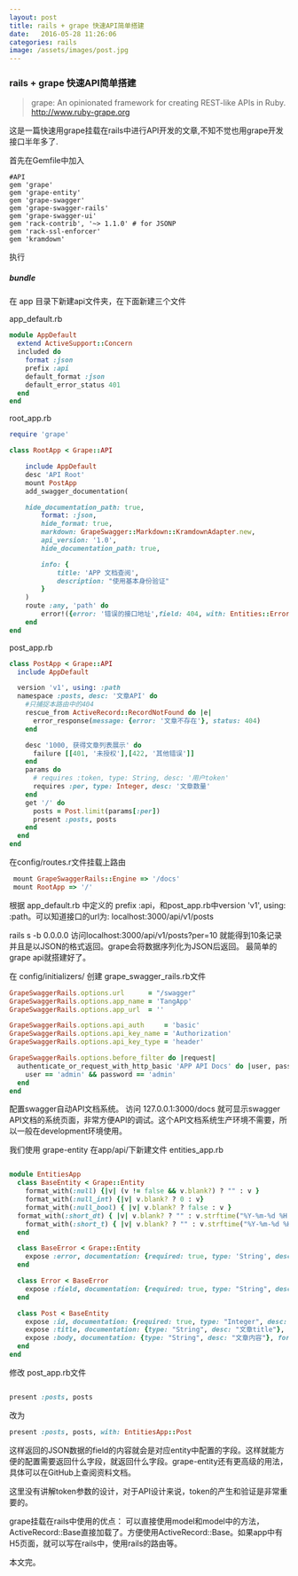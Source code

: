 ```yaml
---
layout: post
title: rails + grape 快速API简单搭建
date:   2016-05-28 11:26:06
categories: rails
image: /assets/images/post.jpg
---
```


### rails + grape 快速API简单搭建

> grape: An opinionated framework for creating REST-like APIs in Ruby. http://www.ruby-grape.org

这是一篇快速用grape挂载在rails中进行API开发的文章,不知不觉也用grape开发接口半年多了.

首先在Gemfile中加入

```
#API
gem 'grape'
gem 'grape-entity'
gem 'grape-swagger'
gem 'grape-swagger-rails'
gem 'grape-swagger-ui'
gem 'rack-contrib', '~> 1.1.0' # for JSONP
gem 'rack-ssl-enforcer'
gem 'kramdown'
```
执行

##### bundle

在 app 目录下新建api文件夹，在下面新建三个文件

app_default.rb


```ruby
module AppDefault
  extend ActiveSupport::Concern
  included do
	format :json
	prefix :api
	default_format :json
	default_error_status 401
  end
end
```

root_app.rb

```ruby
require 'grape'

class RootApp < Grape::API

	include AppDefault
	desc 'API Root'
	mount PostApp
	add_swagger_documentation(

    hide_documentation_path: true,
		format: :json,
		hide_format: true,
		markdown: GrapeSwagger::Markdown::KramdownAdapter.new,
		api_version: '1.0',
		hide_documentation_path: true,

		info: {
			title: 'APP 文档查阅',
			description: "使用基本身份验证"
		}
	)
	route :any, 'path' do
		error!({error: '错误的接口地址',field: 404, with: Entities::Error}, 404)
	end
end
```

post_app.rb

```ruby
class PostApp < Grape::API
  include AppDefault

  version 'v1', using: :path
  namespace :posts, desc: '文章API' do
    #只捕捉本路由中的404
    rescue_from ActiveRecord::RecordNotFound do |e|
      error_response(message: {error: '文章不存在'}, status: 404)
    end

    desc '1000, 获得文章列表展示' do
      failure [[401, '未授权'],[422, '其他错误']]
    end
    params do
      # requires :token, type: String, desc: '用户token'
      requires :per, type: Integer, desc: '文章数量'
    end
    get '/' do
      posts = Post.limit(params[:per])
      present :posts, posts
    end
  end
end
```
在config/routes.r文件挂载上路由

```ruby
 mount GrapeSwaggerRails::Engine => '/docs'
 mount RootApp => '/'
```
根据 app_default.rb 中定义的 prefix :api，和post_app.rb中version 'v1', using: :path。可以知道接口的url为: localhost:3000/api/v1/posts

rails s -b 0.0.0.0
访问localhost:3000/api/v1/posts?per=10 就能得到10条记录并且是以JSON的格式返回。grape会将数据序列化为JSON后返回。
最简单的grape api就搭建好了。

在 config/initializers/ 创建 grape_swagger_rails.rb文件

```ruby
GrapeSwaggerRails.options.url      = "/swagger"
GrapeSwaggerRails.options.app_name = 'TangApp'
GrapeSwaggerRails.options.app_url  = ''

GrapeSwaggerRails.options.api_auth     = 'basic'
GrapeSwaggerRails.options.api_key_name = 'Authorization'
GrapeSwaggerRails.options.api_key_type = 'header'

GrapeSwaggerRails.options.before_filter do |request|
  authenticate_or_request_with_http_basic 'APP API Docs' do |user, password|
    user == 'admin' && password == 'admin'
  end
end
```
配置swagger自动API文档系统。
访问 127.0.0.1:3000/docs 就可显示swagger API文档的系统页面，非常方便API的调试。这个API文档系统生产环境不需要，所以一般在development环境使用。

我们使用 grape-entity
在app/api/下新建文件 entities_app.rb

```ruby

module EntitiesApp
  class BaseEntity < Grape::Entity
	format_with(:null) {|v| (v != false && v.blank?) ? "" : v }
	format_with(:null_int) {|v| v.blank? ? 0 : v}
	format_with(:null_bool) { |v| v.blank? ? false : v }
  format_with(:short_dt) { |v| v.blank? ? "" : v.strftime("%Y-%m-%d %H:%M:%S") }
	format_with(:short_t) { |v| v.blank? ? "" : v.strftime("%Y-%m-%d %H:%M") }
  end

  class BaseError < Grape::Entity
	expose :error, documentation: {required: true, type: 'String', desc: '错误信息'}
  end

  class Error < BaseError
    expose :field, documentation: {required: true, type: "String", desc: "错误字段"}
  end

  class Post < BaseEntity
    expose :id, documentation: {required: true, type: "Integer", desc: "文章ID"}, format_with: :null_int
    expose :title, documentation: {type: "String", desc: "文章title"}, format_with: :null
    expose :body, documentation: {type: "String", desc: "文章内容"}, format_with: :null
  end
end
```
修改 post_app.rb文件

```ruby

present :posts, posts
```
改为

```ruby
present :posts, posts, with: EntitiesApp::Post
```
这样返回的JSON数据的field的内容就会是对应entity中配置的字段。这样就能方便的配置需要返回什么字段，就返回什么字段。grape-entity还有更高级的用法，具体可以在GitHub上查阅资料文档。

这里没有讲解token参数的设计，对于API设计来说，token的产生和验证是非常重要的。

grape挂载在rails中使用的优点： 可以直接使用model和model中的方法，ActiveRecord::Base直接加载了。方便使用ActiveRecord::Base。如果app中有H5页面，就可以写在rails中，使用rails的路由等。

本文完。
